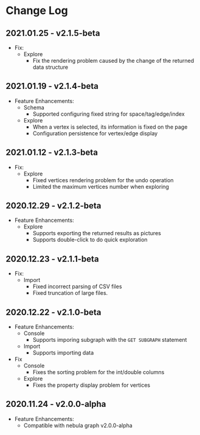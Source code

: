 # Change Log

## 2021.01.25 - v2.1.5-beta
- Fix:
  - Explore
    - Fix the rendering problem caused by the change of the returned data structure

## 2021.01.19 - v2.1.4-beta
- Feature Enhancements:
  - Schema
    - Supported configuring fixed string for space/tag/edge/index
  - Explore
    - When a vertex is selected, its information is fixed on the page
    - Configuration persistence for vertex/edge display


## 2021.01.12 - v2.1.3-beta
- Fix:
  - Explore
    - Fixed vertices rendering problem for the undo operation
    - Limited the maximum vertices number when exploring


## 2020.12.29 - v2.1.2-beta
- Feature Enhancements:
  - Explore
    - Supports exporting the returned results as pictures
    - Supports double-click to do quick exploration

## 2020.12.23 - v2.1.1-beta
- Fix:
  - Import
    - Fixed incorrect parsing of CSV files
    - Fixed truncation of large files.
    
## 2020.12.22 - v2.1.0-beta
- Feature Enhancements:
  - Console
    - Supports imporing subgraph with the `GET SUBGRAPH` statement
  - Import
    - Supports importing data
- Fix
  - Console
    - Fixes the sorting problem for the int/double columns
  - Explore 
    - Fixes the property display problem for vertices

## 2020.11.24 - v2.0.0-alpha
- Feature Enhancements:
  - Compatible with nebula graph v2.0.0-alpha
